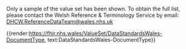 <div class="warning"><span class="ImplementWarn"></span></div>

Only a sample of the value set has been shown. To obtain the full list, please contact the Welsh Reference & Terminology Service by email:
<a href="mailto:DHCW.ReferenceDataTeam@wales.nhs.uk?subject=Data%20Standards%20Wales%20FHIR%20implementation%20guide">DHCW.ReferenceDataTeam@wales.nhs.uk</a>

{{render:https://fhir.nhs.wales/ValueSet/DataStandardsWales-DocumentType, text:DataStandardsWales-DocumentType}}